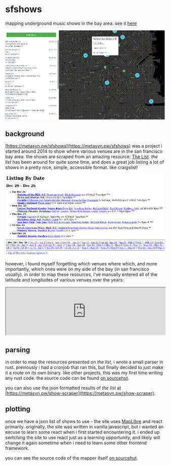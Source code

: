 # sfshows

mapping underground music shows in the bay area. see it [here](https://metasyn.pw/shows)

<img src="resources/img/dithered_sfshows.png" alt="screenshot of metasyn.pw/shows"><img>

## background

[https://metasyn.pw/sfshows](https://metasyn.pw/sfshows) was a project i
started around 2014 to show where various venues are in the san francisco bay
area. the shows are scraped from an amazing resource: [The List](http://www.foopee.com/punk/the-list/).
*the list* has been around for quite some time, and does a great job listing a
lot of shows in a pretty nice, simple, accessible format. like craigslist!

<img src="resources/img/dithered_foopee.png" alt="screenshot of foopee.com"></img>

however, i found myself forgetting which venues where which, and more
importantly, which ones were on my side of the bay (in san francisco usually).
in order to map these resources, i've manually entered all of the latitude and
longitudes of various venues over the years:

<iframe src="https://git.sr.ht/~metasyn/sfshows/blob/master/src/data/venues.json" width="100%"></iframe>

## parsing

in order to map the resources presented on *the list*, i wrote a small parser
in rust.  previously i had a cronjob that ran this, but finally decided to just
make it a route on its own binary. like other projects, this was my first time
writing any rust code.  the source code can be found
[on sourcehut](https://git.sr.ht/~metasyn/show-scraper-rs).

you can also use the json formatted results of *the list* at
[https://metasyn.pw/show-scraper](https://metasyn.pw/show-scraper).

## plotting

once we have a json list of shows to use - the site uses
[MapLibre](https://maplibre.org/) and react primarily.  originally, the site
was written in vanilla javascript, but i wanted an excuse to learn some react
when i first started encountering it.  i ended up switching the site to use
react just as a learning opportunity, and likely will change it again sometime
when i need to learn some other frontend framework.

you can see the source code of the mapper itself
[on sourcehut](https://git.sr.ht/~metasyn/sfshows).
